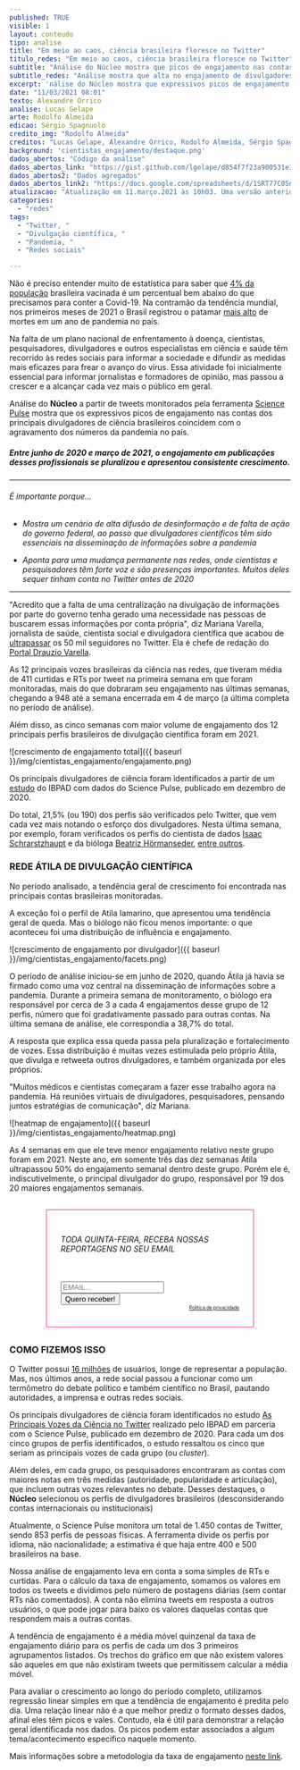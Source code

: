 ```yaml
---
published: TRUE
visible: 1
layout: conteudo
tipo: analise
title: "Em meio ao caos, ciência brasileira floresce no Twitter"
titulo_redes: "Em meio ao caos, ciência brasileira floresce no Twitter"
subtitle: "Análise do Núcleo mostra que picos de engajamento nas contas dos principais divulgadores de ciência no Brasil coincidem com o agravamento da pandemia."
subtitle_redes: "Análise mostra que alta no engajamento de divulgadores de ciência coincidem com o agravamento da pandemia."
excerpt: 'nálise do Núcleo mostra que expressivos picos de engajamento nas contas dos principais divulgadores de ciência brasileiros coincidem com o agravamento dos números da pandemia no país.'
date: "11/03/2021 08:01"
texto: Alexandre Orrico
analise: Lucas Gelape
arte: Rodolfo Almeida
edicao: Sérgio Spagnuolo
credito_img: "Rodolfo Almeida"
creditos: "Lucas Gelape, Alexandre Orrico, Rodolfo Almeida, Sérgio Spagnuolo"
background: 'cientistas_engajamento/destaque.png'
dados_abertos: "Código da análise"
dados_abertos_link: "https://gist.github.com/lgelape/d854f7f23a900531e3fd4977d574e492"
dados_abertos2: "Dados agregados"
dados_abertos_link2: "https://docs.google.com/spreadsheets/d/1SRT77C0SnPEZucaeMSWQKngE9F7Vwb4irGwDgB7CxtM/edit#gid=2075229921"
atualizacao: "Atualização em 11.março.2021 às 10h03. Uma versão anterior do texto informava que Atila Iamarino tinha 63,5% do engajamento dos perfis analisados no agregado da primeira semana em que cada perfil foi acompanhado (ex: Atila entra na base em 08/07 e Luiza Caires em 22/07). Ao levarmos em conta a primeira semana em que eles foram simultaneamente monitorados (a de 22/07), como mostra o gráfico, este valor é de 74,7%, ou 3 a cada 4 engajamentos, valor que decidimos destacar. Alteração feita em 11.março.2021 às 11h01 de '9 de março' para '4 de março' no sexto parágrafo."
categories:
  - "redes"
tags:
  - "Twitter, "
  - "Divulgação científica, "
  - "Pandemia, "
  - "Redes sociais"

---
```


Não é preciso entender muito de estatística para saber que [4% da população](https://especiais.g1.globo.com/bemestar/vacina/2021/mapa-brasil-vacina-covid/) brasileira vacinada é um percentual bem abaixo do que precisamos para conter a Covid-19. Na contramão da tendência mundial, nos primeiros meses de 2021 o Brasil registrou o patamar [mais alto](https://g1.globo.com/bemestar/coronavirus/noticia/2021/03/10/brasil-registra-2349-mortes-em-24-horas-novo-recorde-desde-inicio-da-pandemia-media-movel-tambem-aumenta.ghtml) de mortes em um ano de pandemia no país.

Na falta de um plano nacional de enfrentamento à doença, cientistas, pesquisadores, divulgadores e outros especialistas em ciência e saúde têm recorrido às redes sociais para informar a sociedade e difundir as medidas mais eficazes para frear o avanço do vírus. Essa atividade foi inicialmente essencial para informar jornalistas e formadores de opinião, mas passou a crescer e a alcançar cada vez mais o público em geral.

Análise do **Núcleo** a partir de tweets monitorados pela ferramenta [Science Pulse](https://sciencepulse.org) mostra que os expressivos picos de engajamento nas contas dos principais divulgadores de ciência brasileiros coincidem com o agravamento dos números da pandemia no país.

##### Entre junho de 2020 e março de 2021, o engajamento em publicações desses profissionais se pluralizou e apresentou consistente crescimento.

---

###### É importante porque...

- *Mostra um cenário de alta difusão de desinformação e de falta de ação do governo federal, ao passo que divulgadores científicos têm sido essenciais na disseminação de informações sobre a pandemia*

- *Aponta para uma mudança permanente nas redes, onde cientistas e pesquisadores têm forte voz e são presenças importantes. Muitos deles sequer tinham conta no Twitter antes de 2020*   


---


"Acredito que a falta de uma centralização na divulgação de informações por parte do governo tenha gerado uma necessidade nas pessoas de buscarem essas informações por conta própria", diz Mariana Varella, jornalista de saúde, cientista social e divulgadora científica que  acabou de [ultrapassar](https://twitter.com/marivarella/status/1369369309907202069) os 50 mil seguidores no Twitter. Ela é chefe de redação do [Portal Drauzio Varella](https://drauziovarella.uol.com.br/).

As 12 principais vozes brasileiras da ciência nas redes, que tiveram média de 411 curtidas e RTs por tweet na primeira semana em que foram monitoradas, mais do que dobraram seu engajamento nas últimas semanas, chegando a 948 até a semana encerrada em 4 de março (a última completa no período de análise).

Além disso, as cinco semanas com maior volume de engajamento dos 12 principais perfis brasileiros de divulgação científica foram em 2021.

![crescimento de engajamento total]({{ baseurl }}/img/cientistas_engajamento/engajamento.png)

Os principais divulgadores de ciência foram identificados a partir de um [estudo](https://www.ibpad.com.br/blog/ibpad-e-science-pulse-identificam-as-principais-vozes-da-ciencia-no-twitter/) do IBPAD com dados do Science Pulse, publicado em dezembro de 2020.

Do total, 21,5% (ou 190) dos perfis são verificados pelo Twitter, que vem cada vez mais notando o esforço dos divulgadores. Nesta última semana, por exemplo, foram verificados os perfis do cientista de dados [Isaac Schrarstzhaupt](https://twitter.com/schrarstzhaupt/status/1369131682717122560) e da bióloga [Beatriz Hörmanseder](https://twitter.com/boringsuchus/status/1369123211334590467), [entre outros](https://twitter.com/helena_ansani/status/1369267309102194689).

### REDE ÁTILA DE DIVULGAÇÃO CIENTÍFICA

No período analisado, a tendência geral de crescimento foi encontrada nas principais contas brasileiras monitoradas.

A exceção foi o perfil de Atila Iamarino, que apresentou uma tendência geral de queda. Mas o biólogo não ficou menos importante: o que aconteceu foi uma  distribuição de influência e engajamento.

![crescimento de engajamento por divulgador]({{ baseurl }}/img/cientistas_engajamento/facets.png)

O período de análise iniciou-se em junho de 2020, quando Átila já havia se firmado como uma voz central na disseminação de informações sobre a pandemia. Durante a primeira semana de monitoramento, o biólogo era responsável por cerca de 3 a cada 4 engajamentos desse grupo de 12 perfis, número que foi gradativamente passado para outras contas. Na última semana de análise, ele correspondia a 38,7% do total.

A resposta que explica essa queda passa pela pluralização e fortalecimento de vozes. Essa distribuição é muitas vezes estimulada pelo próprio Átila, que divulga e retweeta outros divulgadores, e também organizada por eles próprios.

"Muitos médicos e cientistas começaram a fazer esse trabalho agora na pandemia. Há reuniões virtuais de divulgadores, pesquisadores, pensando juntos estratégias de comunicação", diz Mariana.  

![heatmap de engajamento]({{ baseurl }}/img/cientistas_engajamento/heatmap.png)

As 4 semanas em que ele teve menor engajamento relativo neste grupo foram em 2021. Neste ano, em somente três das dez semanas Átila ultrapassou 50% do engajamento semanal dentro deste grupo. Porém ele é, indiscutivelmente, o principal divulgador do grupo, responsável por 19 dos 20 maiores engajamentos semanais.

<div style="margin: 30px auto;max-width:320px; padding: 25px;border:1px solid #f33872;">
<form action="https://sendy.voltdata.info/subscribe" method="POST" accept-charset="utf-8">
  <div class="revue-form-group">
    <h6>TODA QUINTA-FEIRA, RECEBA NOSSAS REPORTAGENS NO SEU EMAIL</h6> <br />
   <input style="max-width:100%" class="revue-form-field" type="email" name="email" id="email" placeholder="EMAIL..."/>
<br/>
<!--<input style="max-width:100%" class="revue-form-field" type="text" name="name" id="name" placeholder="NOME..." style="max-width:100%"/>-->
</div>
<div class="revue-form-actions">
  <input type="hidden" name="list" value="p3ny3ldu9NKbwxDmsUDC1g"/>
  <input type="hidden" name="subform" value="yes"/>
  <input style="max-width:100%" type="submit" name="submit" id="submit" value="Quero receber!"/>
  </div>
  <span style="font-size:0.6em;float:right;"><a href="{{ site.baseurl }}/privacidade">Política de privacidade</a></span>

</form>
</div>

### COMO FIZEMOS ISSO

O Twitter possui [16 milhões](https://www.statista.com/statistics/242606/number-of-active-twitter-users-in-selected-countries/) de usuários, longe de representar a população. Mas, nos últimos anos, a rede social passou a funcionar como um termômetro do debate político e também científico no Brasil, pautando autoridades, a imprensa e outras redes sociais.

Os principais divulgadores de ciência foram identificados no estudo [As Principais Vozes da Ciência no Twitter](https://www.ibpad.com.br/blog/ibpad-e-science-pulse-identificam-as-principais-vozes-da-ciencia-no-twitter/) realizado pelo IBPAD em parceria com o Science Pulse, publicado em dezembro de 2020. Para cada um dos cinco grupos de perfis identificados, o estudo ressaltou os cinco que seriam as principais vozes de cada grupo (ou _cluster_).

Além deles, em cada grupo, os pesquisadores encontraram as contas com maiores notas em três medidas (autoridade, popularidade e articulação), que incluem outras vozes relevantes no debate. Desses destaques, o **Núcleo** selecionou os perfis de divulgadores brasileiros (desconsiderando contas internacionais ou institucionais)

Atualmente, o Science Pulse monitora um total de 1.450 contas de Twitter, sendo 853 perfis de pessoas físicas. A ferramenta divide os perfis por idioma, não nacionalidade; a estimativa é que haja entre 400 e 500 brasileiros na base.

Nossa análise de engajamento leva em conta a soma simples de RTs e curtidas. Para o cálculo da taxa de engajamento, somamos os valores em todos os tweets e dividimos pelo número de postagens diárias (sem contar RTs não comentados). A conta não elimina tweets em resposta a outros usuários, o que pode jogar para baixo os valores daquelas contas que respondem mais a outras contas.

A tendência de engajamento é a média móvel quinzenal da taxa de engajamento diário para os perfis de cada um dos 3 primeiros agrupamentos listados. Os trechos do gráfico em que não existem valores são aqueles em que não existiram tweets que permitissem calcular a média móvel.

Para avaliar o crescimento ao longo do período completo, utilizamos regressão linear simples em que a tendência de engajamento é predita pelo dia. Uma relação linear não é a que melhor prediz o formato desses dados, afinal eles têm picos e vales. Contudo, ela é útil para demonstrar a relação geral identificada nos dados. Os picos podem estar associados a algum tema/acontecimento específico naquele momento.

Mais informações sobre a metodologia da taxa de engajamento [neste link](https://nucleo.jor.br/monitor).
